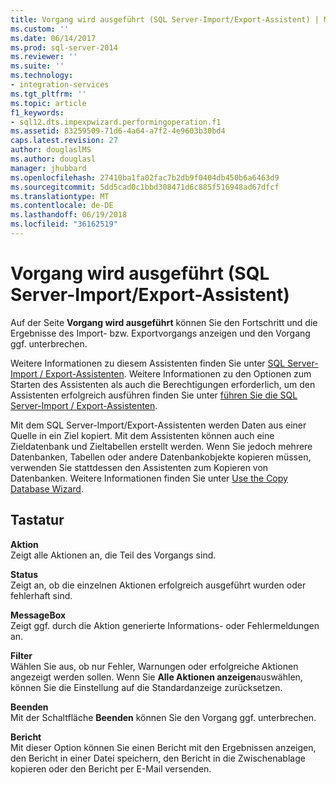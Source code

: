 ```yaml
---
title: Vorgang wird ausgeführt (SQL Server-Import/Export-Assistent) | Microsoft-Dokumentation
ms.custom: ''
ms.date: 06/14/2017
ms.prod: sql-server-2014
ms.reviewer: ''
ms.suite: ''
ms.technology:
- integration-services
ms.tgt_pltfrm: ''
ms.topic: article
f1_keywords:
- sql12.dts.impexpwizard.performingoperation.f1
ms.assetid: 83259509-71d6-4a64-a7f2-4e9603b30bd4
caps.latest.revision: 27
author: douglaslMS
ms.author: douglasl
manager: jhubbard
ms.openlocfilehash: 27410ba1fa02fac7b2db9f0404db450b6a6463d9
ms.sourcegitcommit: 5dd5cad0c1bbd308471d6c885f516948ad67dfcf
ms.translationtype: MT
ms.contentlocale: de-DE
ms.lasthandoff: 06/19/2018
ms.locfileid: "36162519"
---
```

# <a name="performing-operation-sql-server-import-and-export-wizard"></a>Vorgang wird ausgeführt (SQL Server-Import/Export-Assistent)
  Auf der Seite **Vorgang wird ausgeführt** können Sie den Fortschritt und die Ergebnisse des Import- bzw. Exportvorgangs anzeigen und den Vorgang ggf. unterbrechen.  
  
 Weitere Informationen zu diesem Assistenten finden Sie unter [SQL Server-Import / Export-Assistenten](import-and-export-data-with-the-sql-server-import-and-export-wizard.md). Weitere Informationen zu den Optionen zum Starten des Assistenten als auch die Berechtigungen erforderlich, um den Assistenten erfolgreich ausführen finden Sie unter [führen Sie die SQL Server-Import / Export-Assistenten](start-the-sql-server-import-and-export-wizard.md).  
  
 Mit dem SQL Server-Import/Export-Assistenten werden Daten aus einer Quelle in ein Ziel kopiert. Mit dem Assistenten können auch eine Zieldatenbank und Zieltabellen erstellt werden. Wenn Sie jedoch mehrere Datenbanken, Tabellen oder andere Datenbankobjekte kopieren müssen, verwenden Sie stattdessen den Assistenten zum Kopieren von Datenbanken. Weitere Informationen finden Sie unter [Use the Copy Database Wizard](../../relational-databases/databases/use-the-copy-database-wizard.md).  
  
## <a name="options"></a>Tastatur  
 **Aktion**  
 Zeigt alle Aktionen an, die Teil des Vorgangs sind.  
  
 **Status**  
 Zeigt an, ob die einzelnen Aktionen erfolgreich ausgeführt wurden oder fehlerhaft sind.  
  
 **MessageBox**  
 Zeigt ggf. durch die Aktion generierte Informations- oder Fehlermeldungen an.  
  
 **Filter**  
 Wählen Sie aus, ob nur Fehler, Warnungen oder erfolgreiche Aktionen angezeigt werden sollen. Wenn Sie **Alle Aktionen anzeigen**auswählen, können Sie die Einstellung auf die Standardanzeige zurücksetzen.  
  
 **Beenden**  
 Mit der Schaltfläche **Beenden** können Sie den Vorgang ggf. unterbrechen.  
  
 **Bericht**  
 Mit dieser Option können Sie einen Bericht mit den Ergebnissen anzeigen, den Bericht in einer Datei speichern, den Bericht in die Zwischenablage kopieren oder den Bericht per E-Mail versenden.  
  
  
